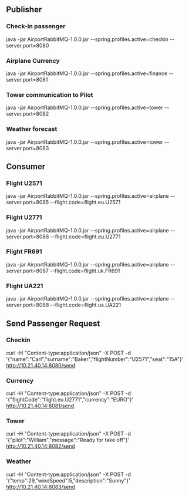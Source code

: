 ## Publisher

### Check-in passenger
java -jar AirportRabbitMQ-1.0.0.jar --spring.profiles.active=checkin --server.port=8080

### Airplane Currency
java -jar AirportRabbitMQ-1.0.0.jar --spring.profiles.active=finance --server.port=8081

### Tower communication to Pilot
java -jar AirportRabbitMQ-1.0.0.jar --spring.profiles.active=tower --server.port=8082

### Weather forecast
java -jar AirportRabbitMQ-1.0.0.jar --spring.profiles.active=tower --server.port=8083

## Consumer
### Flight U2571
java -jar AirportRabbitMQ-1.0.0.jar --spring.profiles.active=airplane --server.port=8085 --flight.code=flight.eu.U2571

### Flight U2771
java -jar AirportRabbitMQ-1.0.0.jar --spring.profiles.active=airplane --server.port=8086 --flight.code=flight.eu.U2771

### Flight FR691
java -jar AirportRabbitMQ-1.0.0.jar --spring.profiles.active=airplane --server.port=8087 --flight.code=flight.uk.FR691

### Flight UA221
java -jar AirportRabbitMQ-1.0.0.jar --spring.profiles.active=airplane --server.port=8088 --flight.code=flight.us.UA221

## Send Passenger Request

### Checkin
curl -H "Content-type:application/json" -X POST -d '{"name":"Carl","surname":"Baker","flightNumber":"U2571","seat":"15A"}' http://10.21.40.14:8080/send

### Currency
curl -H "Content-type:application/json" -X POST -d '{"flightCode":"flight.eu.U2771","currency":"EURO"}' http://10.21.40.14:8081/send

### Tower
curl -H "Content-type:application/json" -X POST -d '{"pilot":"William","message":"Ready for take off"}' http://10.21.40.14:8082/send

### Weather
curl -H "Content-type:application/json" -X POST -d '{"temp":29,"windSpeed":5,"description":"Sunny"}' http://10.21.40.14:8083/send